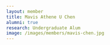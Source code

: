 ```yaml
---
layout: member
title: Mavis Athene U Chen
alumni: true
research: Undergraduate Alum
image: /images/members/mavis-chen.jpg
---
```



